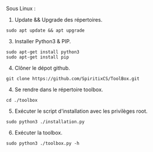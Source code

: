 Sous Linux :

1. Update && Upgrade des répertoires.
```
sudo apt update && apt upgrade
```
3. Installer Python3 & PIP.
```
sudo apt-get install python3
sudo apt-get install pip
```
4. Clôner le dépot github.
```
git clone https://github.com/SpiritixCS/ToolBox.git
```
4. Se rendre dans le répertoire toolbox.
```
cd ./toolbox
```
5. Exécuter le script d'installation avec les privilèges root.
```
sudo python3 ./installation.py
```
6. Exécuter la toolbox.
```
sudo python3 ./toolbox.py -h
```
